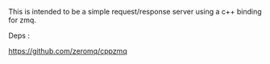 This is intended to be a simple request/response server using a c++ binding for zmq.

Deps : 

https://github.com/zeromq/cppzmq

